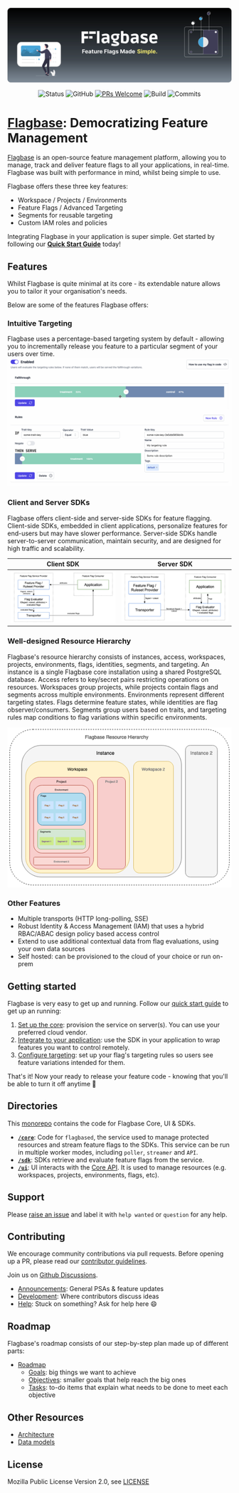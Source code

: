 ![Flagbase.com](./www/content/assets/readme/readme-banner-v2.svg)

<center>

![Status](https://img.shields.io/badge/status-alpha-inactive)
![GitHub](https://img.shields.io/github/license/flagbase/flagbase)
 [![PRs Welcome](https://img.shields.io/badge/PRs-welcome-brightgreen.svg?style=flat-square)](https://makeapullrequest.com) 
![Build](https://img.shields.io/github/actions/workflow/status/flagbase/flagbase/release-flagbase-core.yml?branch=master)
![Commits](https://img.shields.io/github/commit-activity/m/flagbase/flagbase/master)

</center>


# **[Flagbase](https://flagbase.com)**: Democratizing Feature Management 

[Flagbase](https://flagbase.com) is an open-source feature management platform, allowing you to manage, track and deliver feature flags to all your applications, in real-time. Flagbase was built with performance in mind, whilst being simple to use. 

Flagbase offers these three key features:
* Workspace / Projects / Environments
* Feature Flags / Advanced Targeting
* Segments for reusable targeting
* Custom IAM roles and policies

Integrating Flagbase in your application is super simple. Get started by following our **[Quick Start Guide](https://flagbase.com/docs/guides/quick-start)** today! 

## Features

Whilst Flagbase is quite minimal at its core - its extendable nature allows you to tailor it your organisation's needs. 

Below are some of the features Flagbase offers:

### Intuitive Targeting
Flagbase uses a percentage-based targeting system by default - allowing you to incrementally release you feature to a particular segment of your users over time.
![Targeting demo](./www/content/assets/readme/targeting-demo.gif)

### Client and Server SDKs
Flagbase offers client-side and server-side SDKs for feature flagging. Client-side SDKs, embedded in client applications, personalize features for end-users but may have slower performance. Server-side SDKs handle server-to-server communication, maintain security, and are designed for high traffic and scalability.

Client SDK             |  Server SDK
:-------------------------:|:-------------------------:
![](./www/content/assets/blog/introducing-flagbase/client-side-evaluation.png)  |  ![](./www/content/assets/blog/introducing-flagbase/server-side-evaluation.png)

### Well-designed Resource Hierarchy
Flagbase's resource hierarchy consists of instances, access, workspaces, projects, environments, flags, identities, segments, and targeting. An instance is a single Flagbase core installation using a shared PostgreSQL database. Access refers to key/secret pairs restricting operations on resources. Workspaces group projects, while projects contain flags and segments across multiple environments. Environments represent different targeting states. Flags determine feature states, while identities are flag observer/consumers. Segments group users based on traits, and targeting rules map conditions to flag variations within specific environments.

![Resource Hierarchy](./www/content/assets/readme/resource-hierarchy.png)

### Other Features
* Multiple transports (HTTP long-polling, SSE)
* Robust Identity & Access Management (IAM) that uses a hybrid RBAC/ABAC design policy based access control
* Extend to use additional contextual data from flag evaluations, using your own data sources
* Self hosted: can be provisioned to the cloud of your choice or run on-prem

## Getting started
Flagbase is very easy to get up and running. Follow our [quick start guide](https://flagbase.com/docs/guides/quick-start) to get up an running:
1. [Set up the core](https://flagbase.com/docs/core/setup): provision the service on server(s). You can use your preferred cloud vendor.
2. [Integrate to your application](https://flagbase.com/docs/sdk/overview): use the SDK in your application to wrap features you want to control remotely.
3. [Configure targeting](https://flagbase.com/docs/guides/targeting): set up your flag's targeting rules so users see feature variations intended for them.

That's it! Now your ready to release your feature code - knowing that you'll be able to turn it off anytime 🚀

## Directories
This [monorepo](https://en.wikipedia.org/wiki/Monorepo) contains the code for Flagbase Core, UI & SDKs.
* **[`/core`](./core/README.md)**: Code for `flagbased`, the service used to manage protected resources and stream feature flags to the SDKs. This service can be run in multiple worker modes, including `poller`, `streamer` and `API`.
* **[`/sdk`](./sdk/README.md)**: SDKs retrieve and evaluate feature flags from the service.
* **[`/ui`](./ui/README.md)**: UI interacts with the [Core API](https://flagbase.com/docs/api). It is used to manage resources (e.g. workspaces, projects, environments, flags, etc).

## Support
Please [raise an issue](https://github.com/flagbase/flagbase/issues) and label it with `help wanted` or `question` for any help.

## Contributing
We encourage community contributions via pull requests. Before opening up a PR, please read our [contributor guidelines](https://flagbase.com/dev/intro/workflow#contributing).

Join us on [Github Discussions](https://github.com/flagbase/flagbase/discussions).
* [Announcements](https://github.com/flagbase/flagbase/discussions/categories/announcements):  General PSAs & feature updates
* [Development](https://github.com/flagbase/flagbase/discussions/categories/dev): Where contributors discuss ideas
* [Help](https://github.com/flagbase/flagbase/discussions/categories/help): Stuck on something? Ask for help here 😄

## Roadmap
Flagbase's roadmap consists of our step-by-step plan made up of different parts:
* [Roadmap](https://roadmap.flagbase.com/)
    * [Goals](https://roadmap.flagbase.com/goals): big things we want to achieve
    * [Objectives](https://roadmap.flagbase.com/objectives): smaller goals that help reach the big ones
    * [Tasks](https://roadmap.flagbase.com/tasks): to-do items that explain what needs to be done to meet each objective

## Other Resources
* [Architecture](https://flagbase.com/dev/core/architecture)
* [Data models](https://flagbase.com/dev/core/data-models)

## License
Mozilla Public License Version 2.0, see [LICENSE](./LICENSE)
